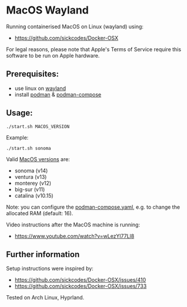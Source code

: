 # MacOS Wayland

Running containerised MacOS on Linux (wayland) using:
- https://github.com/sickcodes/Docker-OSX

For legal reasons, please note that Apple's Terms of Service require this software to be run on Apple hardware.

## Prerequisites:
- use linux on [wayland](https://wayland.freedesktop.org)
- install [podman](https://podman.io) & [podman-compose](https://github.com/containers/podman-compose)

## Usage:
```
./start.sh MACOS_VERSION
```
Example:
```
./start.sh sonoma
```

Valid [MacOS versions](https://en.wikipedia.org/wiki/MacOS_version_history#Releases) are:
- sonoma (v14)
- ventura (v13)
- monterey (v12)
- big-sur (v11)
- catalina (v10.15)

Note: you can configure the [podman-compose.yaml](podman-compose.yaml), e.g. to change the allocated RAM (default: 16).

Video instructions after the MacOS machine is running:
- https://www.youtube.com/watch?v=wLezYl77Ll8

## Further information

Setup instructions were inspired by:
- https://github.com/sickcodes/Docker-OSX/issues/410
- https://github.com/sickcodes/Docker-OSX/issues/733

Tested on Arch Linux, Hyprland.

